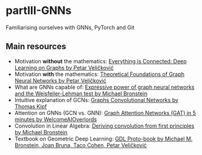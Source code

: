 # partIII-GNNs
Familiarising ourselves with GNNs, PyTorch and Git

## Main resources 
- Motivation **without** the mathematics: [Everything is Connected: Deep Learning on Graphs by Petar Veličković
](https://www.youtube.com/watch?v=5h6MbQ_65-o&ab_channel=PetarVeli%C4%8Dkovi%C4%87)
- Motivation **with** the mathematics: [Theoretical Foundations of Graph Neural Networks by Petar Veličković](https://www.youtube.com/watch?v=uF53xsT7mjc&ab_channel=PetarVeli%C4%8Dkovi%C4%87)
- What are GNNs capable of: [Expressive power of graph neural networks and the Weisfeiler-Lehman test by Michael Bronstein](https://towardsdatascience.com/expressive-power-of-graph-neural-networks-and-the-weisefeiler-lehman-test-b883db3c7c49)
- Intuitive explanation of GCNs: [Graphs Convolutional Networks by Thomas Kipf](http://tkipf.github.io/graph-convolutional-networks)
- Attention on GNNs (GCN vs. GNN): [Graph Attention Networks (GAT) in 5 minutes by WelcomeAIOverlords](https://www.youtube.com/watch?v=SnRfBfXwLuY&ab_channel=WelcomeAIOverlords)
- Convolution in Linear Algebra: [Deriving convolution from first principles by Michael Bronstein](https://towardsdatascience.com/deriving-convolution-from-first-principles-4ff124888028)
- Textbook on Geometric Deep Learning: [GDL Proto-book by Michael M. Bronstein, Joan Bruna, Taco Cohen, Petar Veličković](https://geometricdeeplearning.com/)



